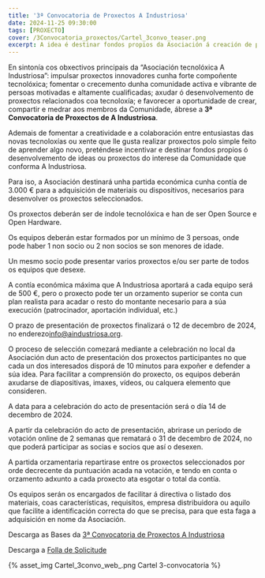 ```yaml
---
title: '3ª Convocatoria de Proxectos A Industriosa'
date: 2024-11-25 09:30:00
tags: [PROXECTO]
cover: /3Convocatoria_proxectos/Cartel_3convo_teaser.png
excerpt: A idea é destinar fondos propios da Asociación á creación de proxectos entre os socios durante o ano 2025.
---
```



En sintonía cos obxectivos principais da “Asociación tecnolóxica A Industriosa”: impulsar proxectos innovadores cunha forte compoñente tecnolóxica; fomentar o crecemento dunha comunidade activa e vibrante de persoas motivadas e altamente cualificadas; axudar ó desenvolvemento de proxectos relacionados coa tecnoloxía; e favorecer a oportunidade de crear, compartir e medrar aos membros da Comunidade, ábrese a <b>3ª Convocatoria de Proxectos de A Industriosa</b>.

Ademais de fomentar a creatividade e a colaboración entre entusiastas das novas tecnoloxías ou xente que lle gusta realizar proxectos polo simple feito de aprender algo novo, preténdese incentivar e destinar fondos propios ó  desenvolvemento de ideas ou proxectos do interese da Comunidade que conforma A Industriosa.

Para iso, a Asociación destinará unha partida económica cunha contía de 3.000 € para a adquisición de materiais ou dispositivos, necesarios para desenvolver os proxectos seleccionados.

Os proxectos deberán ser de índole tecnolóxica e han de ser Open Source e Open Hardware.

Os equipos deberán estar formados por un mínimo de 3 persoas, onde pode haber 1 non socio ou 2 non socios se son menores de idade.

Un mesmo socio pode presentar varios proxectos e/ou ser parte de todos os equipos que desexe.

A contía económica máxima que A Industriosa aportará a cada equipo será de 500 €, pero o proxecto pode ter un orzamento superior se conta cun plan realista para acadar o resto do montante necesario para a súa execución (patrocinador, aportación individual, etc.)

O prazo de presentación de proxectos finalizará o 12 de decembro de 2024, no enderezo[info@aindustriosa.org](mailto:info@aindustriosa.org).

O proceso de selección comezará mediante a celebración no local da Asociación dun acto de presentación dos proxectos participantes no que cada un dos interesados disporá de 10 minutos para expoñer e defender a súa idea. Para facilitar a comprensión do proxecto, os equipos deberán axudarse de diapositivas, imaxes, vídeos, ou calquera elemento que consideren. 

A data para a celebración do acto de presentación será o día 14 de decembro de 2024.

A partir da celebración do acto de presentación, abrirase un período de votación online de 2 semanas que rematará o 31 de decembro de 2024, no que poderá participar as socias e socios que así o desexen.

A partida orzamentaria repartirase entre os proxectos seleccionados por orde decrecente da puntuación acada na votación, e tendo en conta o orzamento adxunto a cada proxecto ata esgotar o total da contía.

Os equipos serán os encargados de facilitar á directiva o listado dos materiais, coas características, requisitos, empresa distribuidora ou aquilo que facilite a identificación correcta do que se precisa, para que esta faga a adquisición en nome da Asociación. 

Descarga as Bases da [3ª Convocatoria de Proxectos A Industriosa](https://aindustriosa.org/3Convocatoria_proxectos/Bases-3_Convocatoria_Proxectos_A_Industriosa.pdf)

Descarga a [Folla de Solicitude](https://aindustriosa.org/3Convocatoria_proxectos/Folla_solicitude-3Convocatoria_Proxectos_A_Industriosa.odt)


{% asset_img Cartel_3convo_web_.png Cartel 3-convocatoria %}
